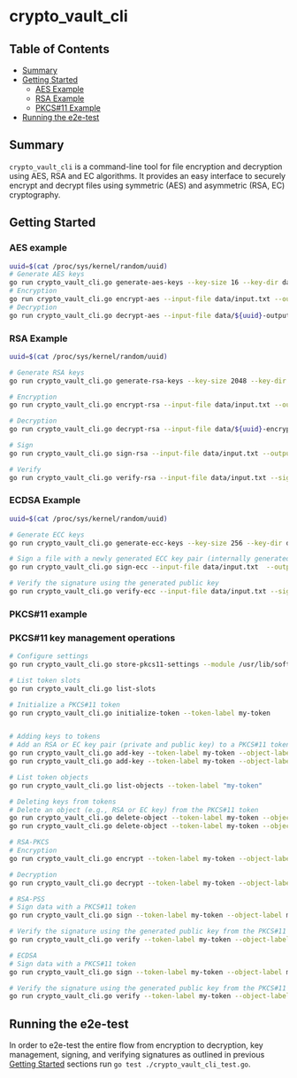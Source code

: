 # crypto_vault_cli

## Table of Contents

- [Summary](#summary)
- [Getting Started](#getting-started)
  - [AES Example](#aes-example)
  - [RSA Example](#rsa-example)
  - [PKCS#11 Example](#pkcs11-example)
- [Running the e2e-test](#running-the-e2e-test)


## Summary

`crypto_vault_cli` is a command-line tool for file encryption and decryption using AES, RSA and EC algorithms. It provides an easy interface to securely encrypt and decrypt files using symmetric (AES) and asymmetric (RSA, EC) cryptography.

## Getting Started

### AES example

```sh
uuid=$(cat /proc/sys/kernel/random/uuid)
# Generate AES keys
go run crypto_vault_cli.go generate-aes-keys --key-size 16 --key-dir data/
# Encryption
go run crypto_vault_cli.go encrypt-aes --input-file data/input.txt --output-file data/${uuid}-output.enc --symmetric-key <your generated symmetric key>
# Decryption
go run crypto_vault_cli.go decrypt-aes --input-file data/${uuid}-output.enc --output-file data/${uuid}-decrypted.txt --symmetric-key <your generated symmetric key>
```

### RSA Example

```sh
uuid=$(cat /proc/sys/kernel/random/uuid)

# Generate RSA keys
go run crypto_vault_cli.go generate-rsa-keys --key-size 2048 --key-dir data/

# Encryption
go run crypto_vault_cli.go encrypt-rsa --input-file data/input.txt --output-file data/${uuid}-encrypted.txt --public-key <your generated public key>

# Decryption
go run crypto_vault_cli.go decrypt-rsa --input-file data/${uuid}-encrypted.txt --output-file data/${uuid}-decrypted.txt --private-key <your generated private key>

# Sign
go run crypto_vault_cli.go sign-rsa --input-file data/input.txt --output-file data/${uuid}-signature.bin --private-key <your generated private key>

# Verify
go run crypto_vault_cli.go verify-rsa --input-file data/input.txt --signature-file data/${uuid}-signature.bin --public-key <your generated public key>
```

### ECDSA Example

```sh
uuid=$(cat /proc/sys/kernel/random/uuid)

# Generate ECC keys
go run crypto_vault_cli.go generate-ecc-keys --key-size 256 --key-dir data/

# Sign a file with a newly generated ECC key pair (internally generated)
go run crypto_vault_cli.go sign-ecc --input-file data/input.txt  --output-file data/${uuid}-signature.bin --private-key <your generated private key>

# Verify the signature using the generated public key
go run crypto_vault_cli.go verify-ecc --input-file data/input.txt --signature-file data/${uuid}-signature.bin --public-key <your generated public key> 
```

### PKCS#11 example

### PKCS#11 key management operations

```sh
# Configure settings
go run crypto_vault_cli.go store-pkcs11-settings --module /usr/lib/softhsm/libsofthsm2.so --so-pin 1234 --user-pin 5678 --slot-id "0x0"

# List token slots
go run crypto_vault_cli.go list-slots

# Initialize a PKCS#11 token
go run crypto_vault_cli.go initialize-token --token-label my-token


# Adding keys to tokens
# Add an RSA or EC key pair (private and public key) to a PKCS#11 token
go run crypto_vault_cli.go add-key --token-label my-token --object-label my-rsa-key --key-type RSA --key-size 2048
go run crypto_vault_cli.go add-key --token-label my-token --object-label my-ecdsa-key --key-type ECDSA --key-size 256

# List token objects
go run crypto_vault_cli.go list-objects --token-label "my-token"

# Deleting keys from tokens
# Delete an object (e.g., RSA or EC key) from the PKCS#11 token
go run crypto_vault_cli.go delete-object --token-label my-token --object-label my-rsa-key --object-type pubkey
go run crypto_vault_cli.go delete-object --token-label my-token --object-label my-rsa-key --object-type privkey

# RSA-PKCS
# Encryption
go run crypto_vault_cli.go encrypt --token-label my-token --object-label my-rsa-key --key-type RSA --input-file data/input.txt --output-file data/encrypted-output.enc

# Decryption
go run crypto_vault_cli.go decrypt --token-label my-token --object-label my-rsa-key --key-type RSA --input-file data/encrypted-output.enc --output-file data/decrypted-output.txt

# RSA-PSS
# Sign data with a PKCS#11 token
go run crypto_vault_cli.go sign --token-label my-token --object-label my-rsa-key --key-type RSA --data-file data/input.txt --signature-file data/signature.sig

# Verify the signature using the generated public key from the PKCS#11 token
go run crypto_vault_cli.go verify --token-label my-token --object-label my-rsa-key --key-type RSA --data-file data/input.txt --signature-file data/signature.sig

# ECDSA
# Sign data with a PKCS#11 token
go run crypto_vault_cli.go sign --token-label my-token --object-label my-ecdsa-key --key-type ECDSA --data-file data/input.txt --signature-file data/signature.sig

# Verify the signature using the generated public key from the PKCS#11 token
go run crypto_vault_cli.go verify --token-label my-token --object-label my-ecdsa-key --key-type ECDSA --data-file data/input.txt --signature-file data/signature.sig
```

## Running the e2e-test

In order to e2e-test the entire flow from encryption to decryption, key management, signing, and verifying signatures as outlined in previous [Getting Started](#getting-started) sections run `go test ./crypto_vault_cli_test.go`.